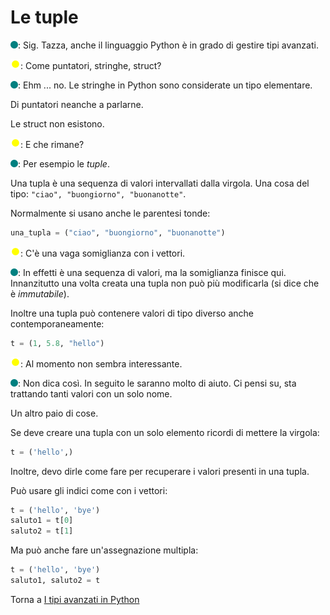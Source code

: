 # Le tuple

![](../../images/people/tess.png): Sig. Tazza, anche il linguaggio Python
è in grado di gestire tipi avanzati.

![](../../images/people/tazza.png): Come puntatori, stringhe, struct?

![](../../images/people/tess.png): Ehm ... no. Le stringhe in Python sono
considerate un tipo elementare.

Di puntatori neanche a parlarne.

Le struct non esistono.

![](../../images/people/tazza.png): E che rimane?

![](../../images/people/tess.png): Per esempio le *tuple*.

Una tupla è una sequenza di valori intervallati dalla virgola. Una cosa del
tipo: `"ciao", "buongiorno", "buonanotte"`.

Normalmente si usano anche le parentesi tonde:

```py
una_tupla = ("ciao", "buongiorno", "buonanotte")
```

![](../../images/people/tazza.png): C'è una vaga somiglianza con i vettori.

![](../../images/people/tess.png): In effetti è una sequenza di valori,
ma la somiglianza finisce qui. Innanzitutto una volta creata una tupla
non può più modificarla (si dice che è *immutabile*).

Inoltre una tupla può contenere valori di tipo diverso anche contemporaneamente:

```py
t = (1, 5.8, "hello")
```

![](../../images/people/tazza.png): Al momento non sembra interessante.

![](../../images/people/tess.png): Non dica così. In seguito le saranno molto
di aiuto. Ci pensi su, sta trattando tanti valori con un solo nome.

Un altro paio di cose.

Se deve creare una tupla con un solo elemento ricordi di mettere la virgola:

```py
t = ('hello',)
```

Inoltre, devo dirle come fare per recuperare i valori presenti in una tupla.

Può usare gli indici come con i vettori:

```py
t = ('hello', 'bye')
saluto1 = t[0]
saluto2 = t[1]
```

Ma può anche fare un'assegnazione multipla:

```py
t = ('hello', 'bye')
saluto1, saluto2 = t
```

Torna a [I tipi avanzati in Python](../summary.md)
